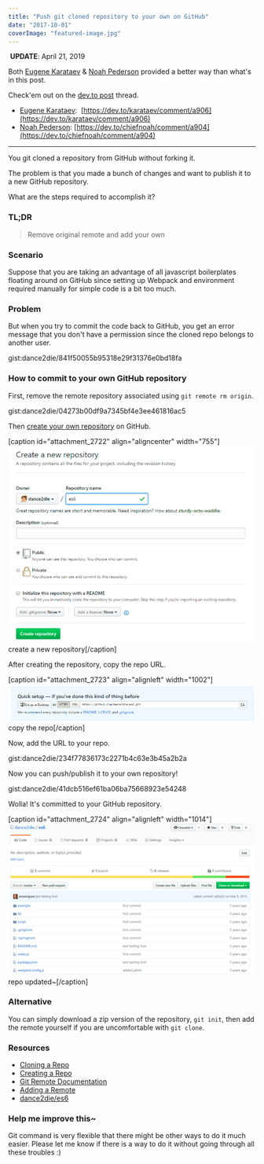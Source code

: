 ```yaml
---
title: "Push git cloned repository to your own on GitHub"
date: "2017-10-01"
coverImage: "featured-image.jpg"
---
```


 **UPDATE**: April 21, 2019 

Both [Eugene Karataev](https://dev.to/karataev) & [Noah Pederson](https://dev.to/chiefnoah) provided a better way than what's in this post.

Check'em out on the [dev.to post](https://dev.to/dance2die/push-git-cloned-repository-to-your-own-on-github-1ili) thread.

- [Eugene Karataev](http://postepenno.com/):  [https://dev.to/karataev/comment/a906](https://dev.to/karataev/comment/a906)
- [Noah Pederson](https://packetlostandfound.us/): [https://dev.to/chiefnoah/comment/a904](https://dev.to/chiefnoah/comment/a904)

* * *

You git cloned a repository from GitHub without forking it.

The problem is that you made a bunch of changes and want to publish it to a new GitHub repository.

What are the steps required to accomplish it?

### TL;DR

> Remove original remote and add your own

### Scenario

Suppose that you are taking an advantage of all javascript boilerplates floating around on GitHub since setting up Webpack and environment required manually for simple code is a bit too much.

### Problem

But when you try to commit the code back to GitHub, you get an error message that you don't have a permission since the cloned repo belongs to another user.

gist:dance2die/841f50055b95318e29f31376e0bd18fa

### How to commit to your own GitHub repository

First, remove the remote repository associated using `git remote rm origin`.

gist:dance2die/04273b00df9a7345bf4e3ee461816ac5

Then [create your own repository](https://help.github.com/articles/create-a-repo/) on GitHub.

\[caption id="attachment\_2722" align="aligncenter" width="755"\]![create a new repository](./images/create-a-new-repository.png) create a new repository\[/caption\]

After creating the repository, copy the repo URL.

\[caption id="attachment\_2723" align="alignleft" width="1002"\]![copy the repo](./images/copy-the-repo.png) copy the repo\[/caption\]

Now, add the URL to your repo.

gist:dance2die/234f77836173c2271b4c63e3b45a2b2a

Now you can push/publish it to your own repository!

gist:dance2die/41dcb516ef61ba06ba75668923e54248

Wolla! It's committed to your GitHub repository.

\[caption id="attachment\_2724" align="alignleft" width="1014"\]![repo updated~](./images/repo-updated.png) repo updated~\[/caption\]

### Alternative

You can simply download a zip version of the repository, `git init`, then add the remote yourself if you are uncomfortable with `git clone`.

### Resources

- [Cloning a Repo](https://help.github.com/articles/cloning-a-repository/)
- [Creating a Repo](https://help.github.com/articles/create-a-repo/)
- [Git Remote Documentation](https://git-scm.com/docs/git-remote)
- [Adding a Remote](https://help.github.com/articles/adding-a-remote/)
- [dance2die/es6](https://github.com/dance2die/es6)

### Help me improve this~

Git command is very flexible that there might be other ways to do it much easier. Please let me know if there is a way to do it without going through all these troubles :)

